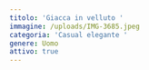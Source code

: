 ```yaml
---
titolo: 'Giacca in velluto '
immagine: /uploads/IMG-3685.jpeg
categoria: 'Casual elegante '
genere: Uomo
attivo: true
---
```



